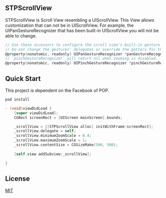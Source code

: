 ## STPScrollView
STPScrollView is Scroll View resembling a UIScrollView. This View allows customization that can not be in UIScrollView. 
For example, the UIPanGestureRecognizer that has been built-in UIScrollView you will not be able to change.

```objective-c
// Use these accessors to configure the scroll view's built-in gesture recognizers.
// Do not change the gestures' delegates or override the getters for these properties.
@property(nonatomic, readonly) UIPanGestureRecognizer *panGestureRecognizer NS_AVAILABLE_IOS(5_0);
// `pinchGestureRecognizer` will return nil when zooming is disabled.
@property(nonatomic, readonly) UIPinchGestureRecognizer *pinchGestureRecognizer NS_AVAILABLE_IOS(5_0);
```


## Quick Start

This project is dependent on the Facebook of POP.
```bash
pod install 
```

```objective-c
- (void)viewDidLoad {
    [super viewDidLoad];
    CGRect screenRect = [UIScreen mainScreen].bounds;

    _scrollView = [[STPScrollView alloc] initWithFrame:screenRect];
    _scrollView.delegate = self;
    _scrollView.minimumZoomScale = 0.4;
    _scrollView.maximumZoomScale = 1;
    _scrollView.contentSize = CGSizeMake(500, 500);
    
    [self.view addSubview:_scrollView];
    
}
```

## License

  [MIT](LICENSE)
